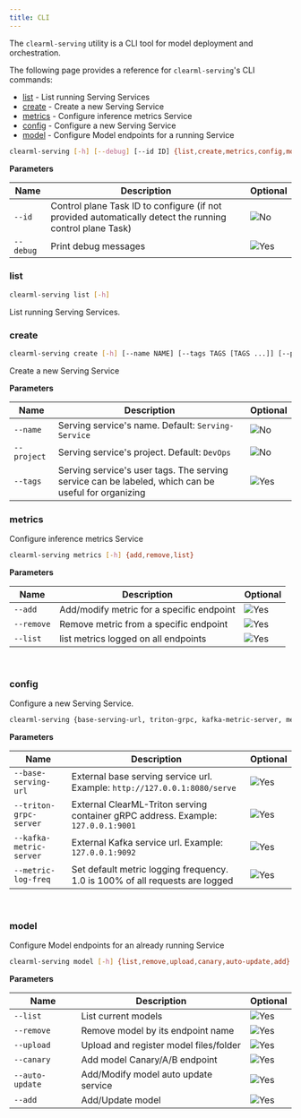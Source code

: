 ```yaml
---
title: CLI 
--- 
```


The `clearml-serving` utility is a CLI tool for model deployment and orchestration. 

The following page provides a reference for `clearml-serving`'s CLI commands:
* [list](#list) -  List running Serving Services
* [create](#create) - Create a new Serving Service
* [metrics](#metrics) - Configure inference metrics Service
* [config](#config) - Configure a new Serving Service
* [model](#model) - Configure Model endpoints for a running Service


```bash
clearml-serving [-h] [--debug] [--id ID] {list,create,metrics,config,model} 
```

**Parameters**

<div className="tbl-cmd">

|Name|Description|Optional|
|---|---|---|
|`--id`|Control plane Task ID to configure (if not provided automatically detect the running control plane Task) | <img src="/docs/latest/icons/ico-optional-no.svg" alt="No" className="icon size-md center-md" /> |
|`--debug` |  Print debug messages | <img src="/docs/latest/icons/ico-optional-yes.svg" alt="Yes" className="icon size-md center-md" /> |

</div>


### list
```bash
clearml-serving list [-h]
```

List running Serving Services. 

### create

```bash
clearml-serving create [-h] [--name NAME] [--tags TAGS [TAGS ...]] [--project PROJECT]
```

Create a new Serving Service

**Parameters**

<div className="tbl-cmd">

|Name|Description|Optional|
|---|---|---|
|`--name` |Serving service's name. Default: `Serving-Service`| <img src="/docs/latest/icons/ico-optional-no.svg" alt="No" className="icon size-md center-md" /> |
|`--project`|Serving service's project. Default: `DevOps`| <img src="/docs/latest/icons/ico-optional-no.svg" alt="No" className="icon size-md center-md" /> |
|`--tags` |Serving service's user tags. The serving service can be labeled, which can be useful for organizing | <img src="/docs/latest/icons/ico-optional-yes.svg" alt="Yes" className="icon size-md center-md" />|

</div>

### metrics

Configure inference metrics Service

```bash
clearml-serving metrics [-h] {add,remove,list}
```

**Parameters**

<div className="tbl-cmd">

|Name|Description|Optional|
|---|---|---|
|`--add` | Add/modify metric for a specific endpoint| <img src="/docs/latest/icons/ico-optional-yes.svg" alt="Yes" className="icon size-md center-md" /> |
|`--remove` | Remove metric from a specific endpoint| <img src="/docs/latest/icons/ico-optional-yes.svg" alt="Yes" className="icon size-md center-md" /> |
|`--list` | list metrics logged on all endpoints | <img src="/docs/latest/icons/ico-optional-yes.svg" alt="Yes" className="icon size-md center-md" /> |

</div>

<br/>

### config

Configure a new Serving Service. 

```bash
clearml-serving {base-serving-url, triton-grpc, kafka-metric-server, metric-log-freq}
```

**Parameters**

<div className="tbl-cmd">

|Name|Description|Optional|
|---|---|---|
|`--base-serving-url`|External base serving service url. Example: `http://127.0.0.1:8080/serve`|<img src="/docs/latest/icons/ico-optional-yes.svg" alt="Yes" className="icon size-md center-md" />|
|`--triton-grpc-server`|External ClearML-Triton serving container gRPC address. Example: `127.0.0.1:9001`|<img src="/docs/latest/icons/ico-optional-yes.svg" alt="Yes" className="icon size-md center-md" />|
|`--kafka-metric-server`|External Kafka service url. Example: `127.0.0.1:9092`|<img src="/docs/latest/icons/ico-optional-yes.svg" alt="Yes" className="icon size-md center-md" />|
|`--metric-log-freq`|Set default metric logging frequency. 1.0 is 100% of all requests are logged|<img src="/docs/latest/icons/ico-optional-yes.svg" alt="Yes" className="icon size-md center-md" />|

</div>

<br/>

### model

Configure Model endpoints for an already running Service

```bash
clearml-serving model [-h] {list,remove,upload,canary,auto-update,add}
```

**Parameters**

<div className="tbl-cmd">

|Name|Description|Optional|
|---|---|---|
|`--list`|  List current models| <img src="/docs/latest/icons/ico-optional-yes.svg" alt="Yes" className="icon size-md center-md" /> |
|`--remove`| Remove model by its endpoint name | <img src="/docs/latest/icons/ico-optional-yes.svg" alt="Yes" className="icon size-md center-md" /> |
|`--upload` | Upload and register model files/folder | <img src="/docs/latest/icons/ico-optional-yes.svg" alt="Yes" className="icon size-md center-md" />|
|`--canary` | Add model Canary/A/B endpoint | <img src="/docs/latest/icons/ico-optional-yes.svg" alt="Yes" className="icon size-md center-md" />|
|`--auto-update` | Add/Modify model auto update service | <img src="/docs/latest/icons/ico-optional-yes.svg" alt="Yes" className="icon size-md center-md" />|
|`--add` | Add/Update model | <img src="/docs/latest/icons/ico-optional-yes.svg" alt="Yes" className="icon size-md center-md" />|

</div>

<br/>
